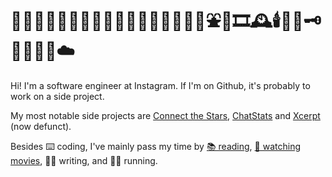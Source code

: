 # 🧶🧵🦉🦎🐋🌿🌱🍃🎍🍂🌾🌺🌸🌻✨🌊🍦⛲️🌌🎞🕰🕯💎🔮🗝🧸💢🌀🐚☁️

Hi! I'm a software engineer at Instagram. If I'm on Github, it's probably to work on a side project. 

My most notable side projects are [Connect the Stars](https://connectthestars.xyz/), [ChatStats](https://github.com/baieric/chatstats) and [Xcerpt](https://ericbai.co/selected-press-and-media-for-xcerpt) (now defunct).

Besides ⌨️ coding, I've mainly pass my time by [📚 reading](https://www.goodreads.com/user/show/8518495-eric), [🍿 watching movies](https://letterboxd.com/ericbai/), ✍🏼 writing, and 🏃🏻 running.

<!--
**baieric/baieric** is a ✨ _special_ ✨ repository because its `README.md` (this file) appears on your GitHub profile.

Here are some ideas to get you started:

- 🔭 I’m currently working on ...
- 🌱 I’m currently learning ...
- 👯 I’m looking to collaborate on ...
- 🤔 I’m looking for help with ...
- 💬 Ask me about ...
- 📫 How to reach me: ...
- 😄 Pronouns: ...
- ⚡ Fun fact: ...
-->
